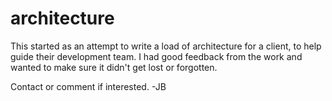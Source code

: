 # architecture

This started as an attempt to write a load of architecture for a client, to help guide their development team. I had good feedback from the work and wanted to make sure it didn't get lost or forgotten.

Contact or comment if interested.
-JB
